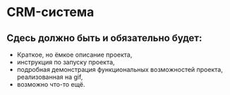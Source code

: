 # CRM-система
## Сдесь должно быть и обязательно будет:
- Краткое, но ёмкое описание проекта,
- инструкция по запуску проекта,
- подробная демонстрация функциональных возможностей проекта, реализованная на gif,
- возможно что-то ещё.

